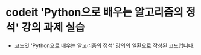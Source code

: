 # codeit 'Python으로 배우는 알고리즘의 정석' 강의 과제 실습

- [코드잇](https://www.codeit.kr) 'Python으로 배우는 알고리즘의 정석' 강의의 일환으로 작성된 코드입니다.
